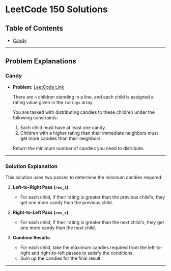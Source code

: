 # LeetCode 150 Solutions

## Table of Contents
- [Candy](LeetCode/Candy)

---

## Problem Explanations

### Candy

- **Problem:** [LeetCode Link](https://leetcode.com/problems/candy/)

  There are `n` children standing in a line, and each child is assigned a rating value given in the `ratings` array.

  You are tasked with distributing candies to these children under the following constraints:
  1. Each child must have at least one candy.
  2. Children with a higher rating than their immediate neighbors must get more candies than their neighbors.

  Return the minimum number of candies you need to distribute.

---

### Solution Explanation

This solution uses two passes to determine the minimum candies required:
1. **Left-to-Right Pass (`res_l`)**:
   - For each child, if their rating is greater than the previous child's, they get one more candy than the previous child.

2. **Right-to-Left Pass (`res_r`)**:
   - For each child, if their rating is greater than the next child's, they get one more candy than the next child.

3. **Combine Results**:
   - For each child, take the maximum candies required from the left-to-right and right-to-left passes to satisfy the conditions.
   - Sum up the candies for the final result.

---
